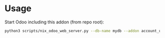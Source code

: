 # Usage

Start Odoo including this addon (from repo root):

```bash
python3 scripts/nix_odoo_web_server.py --db-name mydb --addon account_usability
```
